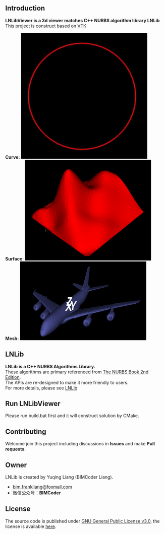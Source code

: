 ## Introduction
**LNLibViewer is a 3d viewer matches C++ NURBS algorithm library LNLib** <br/>This project is construct based on [VTK](https://vtk.org/)

**Curve:**
<img src="assets/curve.png" width=400 height=400>
**Surface:**
<img src="assets/surface.png" width=400 height=320>
**Mesh:**
<img src="assets/mesh.png" width=400 height=250>

## LNLib
**LNLib is a C++ NURBS Algorithms Library.** <br/>These algorithms are primary referenced from [The NURBS Book 2nd Edition](https://link.springer.com/book/10.1007/978-3-642-97385-7). <br/>The APIs are re-designed to make it more friendly to users.   
For more details, please see [LNLib](https://github.com/BIMCoderLiang/LNLib)

## Run LNLibViewer
Please run build.bat first and it will construct solution by CMake.

## Contributing
Welcome join this project including discussions in **Issues** and make **Pull requests**.

## Owner
LNLib is created by Yuqing Liang (BIMCoder Liang).

- bim.frankliang@foxmail.com
- 微信公众号：**BIMCoder**

## License
The source code is published under [GNU General Public License v3.0](https://www.gnu.org/licenses/), the license is available [here](LICENSE).

